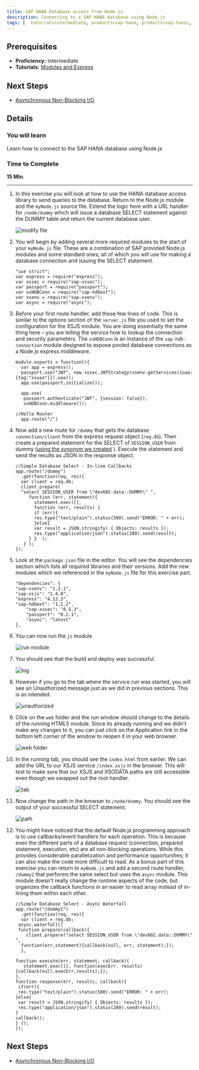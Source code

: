 ```yaml
---
title: SAP HANA Database access from Node.js
description: Connecting to a SAP HANA database using Node.js
tags: [  tutorial>intermediate, products>sap-hana, products>sap-hana\,-express-edition ]
---
```

## Prerequisites  
 - **Proficiency:** Intermediate
 - **Tutorials:** [Modules and Express](http://www.sap.com/developer/tutorials/xsa-node-modules.html)

## Next Steps
 - [Asynchronous Non-Blocking I/O](http://www.sap.com/developer/tutorials/xsa-node-async.html)

## Details
### You will learn  
Learn how to connect to the SAP HANA database using Node.js

### Time to Complete
**15 Min**.

---

1. In this exercise you will look at how to use the HANA database access library to send queries to the database. Return to the Node.js module and the `myNode.js` source file.  Extend the logic here with a URL handler for `/node/dummy` which will issue a database SELECT statement against the DUMMY table and return the current database user. 

	![modify file](1.png)

2. You will begin by adding several more required modules to the start of your `myNode.js` file. These are a combination of SAP provided Node.js modules and some standard ones; all of which you will use for making a database connection and issuing the SELECT statement.    

	```
	"use strict";	var express = require("express");	var xssec = require("sap-xssec");	var passport = require("passport");	var xsHDBConn = require("sap-hdbext");	var xsenv = require("sap-xsenv");	var async = require("async");
	```

3. Before your first route handler, add these few lines of code.  This is similar to the options section of the `server.js` file you used to set the configuration for the XSJS module.  You are doing essentially the same thing here – you are telling the service how to lookup the connection and security parameters. The `xsHDBConn` is an instance of the `sap-hdb-connection` module designed to expose pooled database connections as a Node.js express middleware. 

	```
	module.exports = function(){	  var app = express(); 	  passport.use("JWT", new xssec.JWTStrategy(xsenv.getServices({uaa:{tag:"xsuaa"}}).uaa));	  app.use(passport.initialize());		  app.use(	   passport.authenticate("JWT", {session: false}),	   xsHDBConn.middleware());		//Hello Router	  app.route("/")
	```

4. Now add a new route for `/dummy`  that gets the database `connection/client` from the express request object (`req.db`). Then create a prepared statement for the SELECT of `SESSION_USER` from dummy ([using the synonym we created](http://www.sap.com/developer/tutorials/xsa-hdi-module.html) ). Execute the statement and send the results as JSON in the response object. 

	```
	//Simple Database Select - In-line Callbacks	app.route("/dummy")	  .get(function(req, res){	  var client = req.db;	  client.prepare(	  "select SESSION_USER from \"dev602.data::DUMMY\" ", 	     function (err, statement){	       statement.exec([],	       function (err, results) {	       if (err){	       res.type("text/plain").status(500).send("ERROR: " + err);	       }else{	       var result = JSON.stringify( { Objects: results });	       res.type("application/json").status(200).send(result);	     } }  );	   } );	}); 
	```
	
5. Look at the `package.json` file in the editor. You will see the dependencies section which lists all required libraries and their versions. Add the new modules which we referenced in the `myNode.js` file for this exercise part.  

	```
	"dependencies": {	"sap-xsenv": "1.2.1",	"sap-xsjs": "1.4.0",	"express": "4.12.3",	"sap-hdbext": "1.1.2",    	"sap-xssec": "0.5.3",    	"passport": "0.2.1",    	"async": "latest"	},
	```

6. You can now run the `js` module

	![run module](6.png)

7. You should see that the build and deploy was successful. 

	![log](7.png)

8. However if you go to the tab where the service run was started, you will see an Unauthorized message just as we did in previous sections.  This is as intended.

	![unauthorized](8.png)

9. Click on the `web` folder and the run window should change to the details of the running HTML5 module.  Since its already running and we didn't make any changes to it, you can just click on the Application link in the bottom left corner of the window to reopen it in your web browser. 

	![web folder](9.png)

10. In the running tab, you should see the `index.html` from earlier. We can add the URL to our XSJS service `/index.xsjs` in the browser. This will test to make sure that our XSJS and XSODATA paths are still accessible even though we swapped out the root handler.  

	![tab](10.png)

11. Now change the path in the browser to `/node/dummy`.  You should see the output of your successful SELECT statement. 

	![path](11.png)

12. You might have noticed that the default Node.js programming approach is to use callbacks/event handlers for each operation.  This is because even the different parts of a database request (connection, prepared statement, execution, etc) are all non-blocking operations.  While this provides considerable parallelization and performance opportunities; it can also make the code more difficult to read. As a bonus part of this exercise you can return to `myNode.js` and add a second route handler, `/dummy2` that performs the same select but uses the `async` module. This module doesn't really change the runtime aspects of the code, but organizes the callback functions in an easier to read array instead of in-lining them within each other. 

	```
	//Simple Database Select - Async Waterfall	app.route("/dummy2")	  .get(function(req, res){	  var client = req.db;	 async.waterfall([	 function prepare(callback){	    client.prepare("select SESSION_USER from \"dev602.data::DUMMY\" ", 	  function(err,statement){callback(null, err, statement);});	  },	 	function execute(err, statement, callback){	   statement.exec([], function(execErr, results){callback(null,execErr,results);});	},	function response(err, results, callback){	 if(err){	 res.type("text/plain").status(500).send("ERROR: " + err);	}else{	 var result = JSON.stringify( { Objects: results });	 res.type("application/json").status(200).send(result);		}	callback();	} ]);	});
	```


## Next Steps
 - [Asynchronous Non-Blocking I/O](http://www.sap.com/developer/tutorials/xsa-node-async.html)
